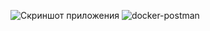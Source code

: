 ![Скриншот приложения](https://github.com/user-attachments/assets/a51355bf-48e9-41d1-8ec1-a807674a80d1)
![docker-postman](https://github.com/user-attachments/assets/c26f874b-f526-4856-ac19-8f780d305bcf)

